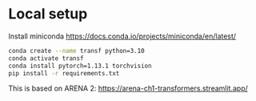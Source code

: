 # Local setup

Install miniconda https://docs.conda.io/projects/miniconda/en/latest/

```sh
conda create --name transf python=3.10
conda activate transf
conda install pytorch=1.13.1 torchvision
pip install -r requirements.txt
```

This is based on ARENA 2: https://arena-ch1-transformers.streamlit.app/
